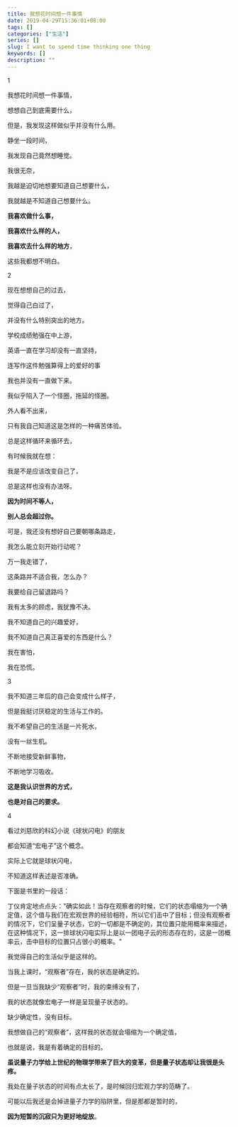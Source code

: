 ```yaml
---
title: 我想花时间想一件事情
date: 2019-04-29T15:36:01+08:00
tags: []
categories: ["生活"]
series: []
slug: I want to spend time thinking one thing
keywords: []
description: ""
---
```


1

我想花时间想一件事情，

想想自己到底需要什么，

但是，我发现这样做似乎并没有什么用。

静坐一段时间，

我发现自己竟然想睡觉。

我很无奈，

我越是迫切地想要知道自己想要什么，

我就越是不知道自己想要什么。

**我喜欢做什么事，**

**我喜欢什么样的人，**

**我喜欢去什么样的地方**，

这些我都想不明白。



2

现在想想自己的过去，

觉得自己白过了，

并没有什么特别突出的地方。

学校成绩勉强在中上游，

英语一直在学习却没有一直坚持，

连写作这件勉强算得上的爱好的事

我也并没有一直做下来。

我似乎陷入了一个怪圈，拖延的怪圈。

外人看不出来，

只有我自己知道这是怎样的一种痛苦体验。

总是这样循环来循环去，

有时候我就在想：

我是不是应该改变自己了，

总是这样也没有办法呀。

**因为时间不等人，**

**别人总会超过你。**

可是，我还没有想好自己要朝哪条路走，

我怎么能立刻开始行动呢？

万一我走错了，

这条路并不适合我，怎么办？

我要给自己留退路吗？

我有太多的顾虑，我犹豫不决。

我不知道自己的兴趣爱好，

我不知道自己真正喜爱的东西是什么？

我在害怕，

我在恐慌。



3     

我不知道三年后的自己会变成什么样子，

但是我挺讨厌稳定的生活与工作的。

我不希望自己的生活是一片死水，

没有一丝生机。

不断地接受新鲜事物，

不断地学习吸收。

**这是我认识世界的方式，**

**也是对自己的要求。**



4

看过刘慈欣的科幻小说《球状闪电》的朋友

都会知道“宏电子”这个概念。

实际上它就是球状闪电，

不知道这样表述是否准确。

下面是书里的一段话：

丁仪肯定地点点头："确实如此！当存在观察者的时候，它们的状态塌缩为一个确定值，这个值与我们在宏观世界的经验相符，所以它们击中了目标；但没有观察者的情况下，它们呈量子状态，它的一切都是不确定的，其位置只能用概率来描述，在这种情况下，这一排球状闪电实际上是以一团电子云的形态存在的，这是一团概率云，击中目标的位置只占很小的概率。"

我觉得自己的生活似乎是这样的。

当我上课时，“观察者”存在，我的状态是确定的。

但是一旦当我缺少“观察者”时，我的束缚没有了，

我的状态就像宏电子一样是呈现量子状态的。

缺少确定性，没有目标。

我想做自己的“观察者”，这样我的状态就会塌缩为一个确定值，

也就是说，我是有着确定的目标的。

**虽说量子力学给上世纪的物理学带来了巨大的变革，但是量子状态却让我很是头疼。**

我处在量子状态的时间有点太长了，是时候回归宏观力学的范畴了。

可能以后我还是会掉进量子力学的陷阱里，但是那都是暂时的，

**因为短暂的沉寂只为更好地绽放**。
